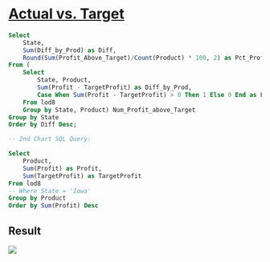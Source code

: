 # [Actual vs. Target](https://public.tableau.com/app/profile/jiakun.zheng/viz/LOD8-Actualvs_Target/Dashboard)

```SQL
Select 
    State, 
    Sum(Diff_by_Prod) as Diff,
    Round(Sum(Profit_Above_Target)/Count(Product) * 100, 2) as Pct_Profit_above_Target
From (
	Select 
		State, Product,
		Sum(Profit - TargetProfit) as Diff_by_Prod,
		Case When Sum(Profit - TargetProfit) > 0 Then 1 Else 0 End as Profit_above_Target
	From lod8
	Group by State, Product) Num_Profit_above_Target
Group by State
Order by Diff Desc;

-- 2nd Chart SQL Query:

Select 
    Product, 
    Sum(Profit) as Profit, 
    Sum(TargetProfit) as TargetProfit
From lod8
-- Where State = 'Iowa'
Group by Product
Order by Sum(Profit) Desc
```

## Result

<div class='tableauPlaceholder' id='viz1660588491466' style='position: relative'><noscript><a href='#'><img alt=' '
                src='https:&#47;&#47;public.tableau.com&#47;static&#47;images&#47;LO&#47;LOD8-Actualvs_Target&#47;Dashboard&#47;1_rss.png'
                style='border: none' /></a></noscript></div>
